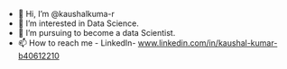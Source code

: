 - 👋 Hi, I’m @kaushalkuma-r
- 👀 I’m interested in Data Science.
- 🌱 I’m pursuing to become a data Scientist.
- 📫 How to reach me - LinkedIn- www.linkedin.com/in/kaushal-kumar-b40612210


<!---
kaushalkuma-r/kaushalkuma-r is a ✨ special ✨ repository because its `README.md` (this file) appears on your GitHub profile.
You can click the Preview link to take a look at your changes.
--->
